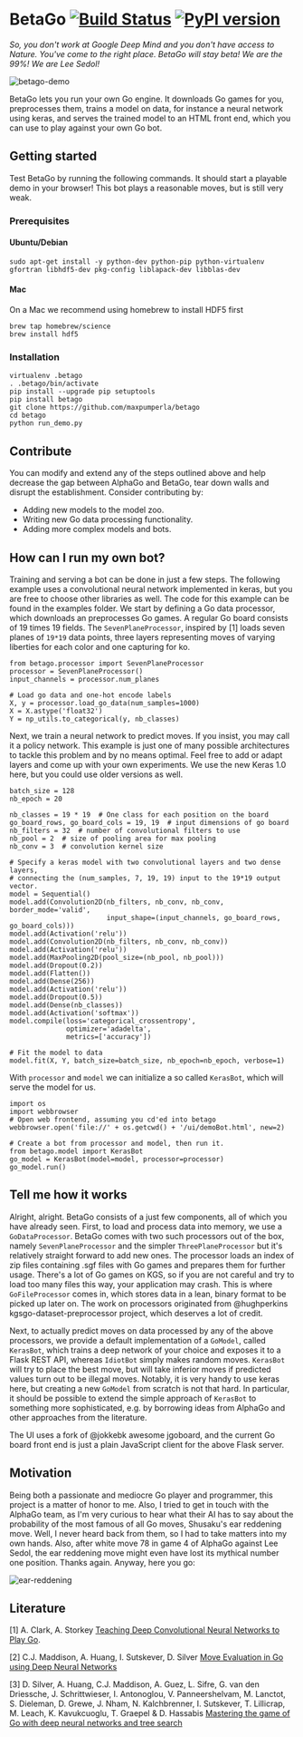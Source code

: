 # BetaGo [![Build Status](https://travis-ci.org/maxpumperla/betago.svg?branch=master)](https://travis-ci.org/maxpumperla/betago) [![PyPI version](https://badge.fury.io/py/betago.svg)](https://badge.fury.io/py/betago) 
*So, you don't work at Google Deep Mind and you don't have access to Nature. You've come to the right place. BetaGo will stay beta! We are the 99%! We are Lee Sedol!*

![betago-demo](betago.gif)

BetaGo lets you run your own Go engine. It downloads Go games for you, preprocesses them, trains a model on data, for instance a neural network using keras, and serves the trained model to an HTML front end, which you can use to play against your own Go bot.

## Getting started

Test BetaGo by running the following commands. It should start a playable demo in your browser! This bot plays a reasonable moves, but is still very weak.

### Prerequisites

#### Ubuntu/Debian
```{bash}
sudo apt-get install -y python-dev python-pip python-virtualenv gfortran libhdf5-dev pkg-config liblapack-dev libblas-dev
```
#### Mac
On a Mac we recommend using homebrew to install HDF5 first 
```{bash}
brew tap homebrew/science
brew install hdf5
```

### Installation
```
virtualenv .betago
. .betago/bin/activate
pip install --upgrade pip setuptools
pip install betago
git clone https://github.com/maxpumperla/betago
cd betago
python run_demo.py
```

## Contribute
You can modify and extend any of the steps outlined above and help decrease the gap between AlphaGo and BetaGo, tear down walls and disrupt the establishment. Consider contributing by:
- Adding new models to the model zoo.
- Writing new Go data processing functionality.
- Adding more complex models and bots.

## How can I run my own bot?
Training and serving a bot can be done in just a few steps. The following example uses a convolutional neural network implemented in keras, but you are free to choose other libraries as well. The code for this example can be found in the examples folder.
We start by defining a Go data processor, which downloads an preprocesses Go games. A regular Go board consists of 19 times 19 fields. The ```SevenPlaneProcessor```, inspired by [1] loads seven planes of ```19*19``` data points, three layers representing moves of varying liberties for each color and one capturing for ko.
```{python}
from betago.processor import SevenPlaneProcessor
processor = SevenPlaneProcessor()
input_channels = processor.num_planes

# Load go data and one-hot encode labels
X, y = processor.load_go_data(num_samples=1000)
X = X.astype('float32')
Y = np_utils.to_categorical(y, nb_classes)
```
Next, we train a neural network to predict moves. If you insist, you may call it a policy network. This example is just one of many possible architectures to tackle this problem and by no means optimal. Feel free to add or adapt layers and come up with your own experiments. We use the new Keras 1.0 here, but you could use older versions as well.

```{python}
batch_size = 128
nb_epoch = 20

nb_classes = 19 * 19  # One class for each position on the board
go_board_rows, go_board_cols = 19, 19  # input dimensions of go board
nb_filters = 32  # number of convolutional filters to use
nb_pool = 2  # size of pooling area for max pooling
nb_conv = 3  # convolution kernel size

# Specify a keras model with two convolutional layers and two dense layers,
# connecting the (num_samples, 7, 19, 19) input to the 19*19 output vector.
model = Sequential()
model.add(Convolution2D(nb_filters, nb_conv, nb_conv, border_mode='valid',
                        input_shape=(input_channels, go_board_rows, go_board_cols)))
model.add(Activation('relu'))
model.add(Convolution2D(nb_filters, nb_conv, nb_conv))
model.add(Activation('relu'))
model.add(MaxPooling2D(pool_size=(nb_pool, nb_pool)))
model.add(Dropout(0.2))
model.add(Flatten())
model.add(Dense(256))
model.add(Activation('relu'))
model.add(Dropout(0.5))
model.add(Dense(nb_classes))
model.add(Activation('softmax'))
model.compile(loss='categorical_crossentropy',
              optimizer='adadelta',
              metrics=['accuracy'])

# Fit the model to data
model.fit(X, Y, batch_size=batch_size, nb_epoch=nb_epoch, verbose=1)
```

With ```processor``` and ```model``` we can initialize a so called ```KerasBot```, which will serve the model for us.
```{python}
import os
import webbrowser
# Open web frontend, assuming you cd'ed into betago
webbrowser.open('file://' + os.getcwd() + '/ui/demoBot.html', new=2)

# Create a bot from processor and model, then run it.
from betago.model import KerasBot
go_model = KerasBot(model=model, processor=processor)
go_model.run()
```


## Tell me how it works
Alright, alright. BetaGo consists of a just few components, all of which you have already seen. First, to load and process data into memory, we use a ```GoDataProcessor```. BetaGo comes with two such processors out of the box, namely ```SevenPlaneProcessor``` and the simpler ```ThreePlaneProcessor``` but it's relatively straight forward to add new ones. The processor loads an index of zip files containing .sgf files with Go games and prepares them for further usage. There's a lot of Go games on KGS, so if you are not careful and try to load too many files this way, your application may crash. This is where ```GoFileProcessor``` comes in, which stores data in a lean, binary format to be picked up later on. The work on processors originated from @hughperkins kgsgo-dataset-preprocessor project, which deserves a lot of credit.

Next, to actually predict moves on data processed by any of the above processors, we provide a default implementation of a ```GoModel```, called ```KerasBot```, which trains a deep network of your choice and exposes it to a Flask REST API, whereas ```IdiotBot``` simply makes random moves. ```KerasBot``` will try to place the best move, but will take inferior moves if predicted values turn out to be illegal moves. Notably, it is very handy to use keras here, but creating a new ```GoModel``` from scratch is not that hard. In particular, it should be possible to extend the simple approach of ```KerasBot``` to something more sophisticated, e.g. by borrowing ideas from AlphaGo and other approaches from the literature.

The UI uses a fork of @jokkebk awesome jgoboard, and the current Go board front end is just a plain JavaScript client for the above Flask server.

## Motivation
Being both a passionate and mediocre Go player and programmer, this project is a matter of honor to me. Also, I tried to get in touch with the AlphaGo team, as I'm very curious to hear what their AI has to say about the probability of the most famous of all Go moves, Shusaku's ear reddening move. Well, I never heard back from them, so I had to take matters into my own hands. Also, after white move 78 in game 4 of AlphaGo against Lee Sedol, the ear reddening move might even have lost its mythical number one position. Thanks again. Anyway, here you go:

![ear-reddening](ear_reddening.png)

## Literature
[1] A. Clark, A. Storkey [Teaching Deep Convolutional Neural Networks to Play Go](http://arxiv.org/pdf/1412.3409v2.pdf).

[2] C.J. Maddison, A. Huang, I. Sutskever, D. Silver [Move Evaluation in Go using Deep Neural Networks](http://arxiv.org/pdf/1412.6564v2.pdf)

[3] D. Silver, A. Huang, C.J. Maddison,	A. Guez, L. Sifre, G. van den Driessche, J. Schrittwieser, I. Antonoglou, V. Panneershelvam, M. Lanctot, S. Dieleman, D. Grewe,	J. Nham, N. Kalchbrenner, I. Sutskever,	T. Lillicrap, M. Leach,	K. Kavukcuoglu,	T. Graepel	& D. Hassabis [Mastering the game of Go with deep neural networks and tree search](http://www.nature.com/nature/journal/v529/n7587/full/nature16961.html)
